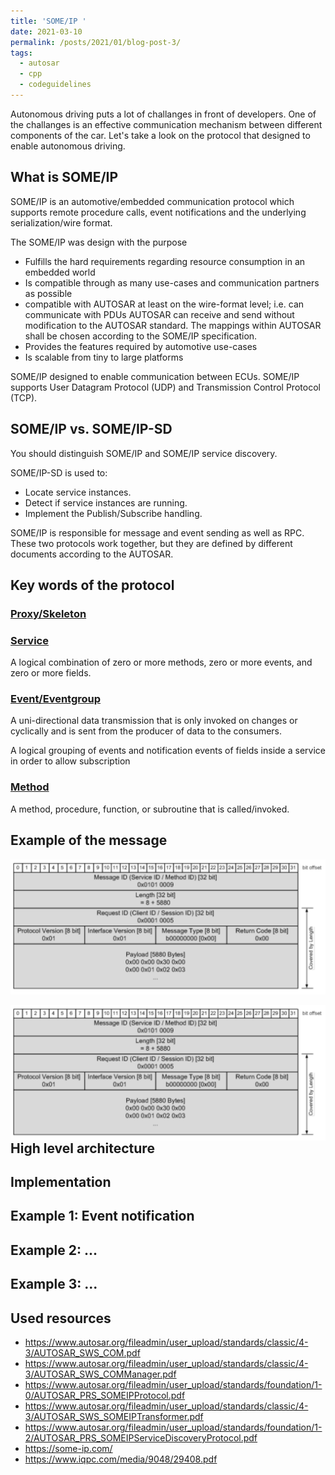 ```yaml
---
title: 'SOME/IP '
date: 2021-03-10
permalink: /posts/2021/01/blog-post-3/
tags:
  - autosar
  - cpp
  - codeguidelines
---
```


Autonomous driving puts a lot of challanges in front of developers. One of the challanges is an effective communication mechanism between different components of the car. Let's take a look on the protocol that designed to enable autonomous driving.


## What is SOME/IP

SOME/IP is an automotive/embedded communication protocol which supports remote procedure calls, event notifications and the underlying serialization/wire format.

The SOME/IP was design with the purpose

- Fulfills the hard requirements regarding resource consumption in an embedded world
- Is compatible through as many use-cases and communication partners as possible
- compatible with AUTOSAR at least on the wire-format level; i.e. can communicate with PDUs AUTOSAR can receive and send without modification to the AUTOSAR standard. The mappings within AUTOSAR shall be chosen according to the SOME/IP specification.
- Provides the features required by automotive use-cases
- Is scalable from tiny to large platforms

SOME/IP designed to enable communication between ECUs. SOME/IP supports User Datagram Protocol (UDP) and Transmission Control Protocol (TCP).


## SOME/IP vs. SOME/IP-SD

You should distinguish SOME/IP and SOME/IP service discovery. 

SOME/IP-SD is used to:
- Locate service instances.
- Detect if service instances are running.
- Implement the Publish/Subscribe handling.


SOME/IP is responsible for message and event sending as well as RPC. These two protocols work together, but they are defined by different documents according to the AUTOSAR.


## Key words of the protocol

### [Proxy/Skeleton](https://www.autosar.org/fileadmin/user_upload/standards/adaptive/17-03/AUTOSAR_EXP_ARAComAPI.pdf)

### [Service](https://www.autosar.org/fileadmin/user_upload/standards/foundation/1-0/AUTOSAR_PRS_SOMEIPProtocol.pdf)

A logical combination of zero or more methods, zero or more events, and zero or more fields.

### [Event/Eventgroup](https://www.autosar.org/fileadmin/user_upload/standards/foundation/1-0/AUTOSAR_PRS_SOMEIPProtocol.pdf)

A uni-directional data transmission that is only invoked on changes or cyclically and is sent from the producer of data to the consumers.

A logical grouping of events and notification events of fields inside a service in order to allow subscription

### [Method](https://www.autosar.org/fileadmin/user_upload/standards/foundation/1-0/AUTOSAR_PRS_SOMEIPProtocol.pdf)

A method, procedure, function, or subroutine that is called/invoked.


## Example of the message

![SOME/IP header example](https://github.com/kurbakov/kurbakov.github.io/blob/master/images/SomIpHeaderExample.png)

<img src="/images/SomIpHeaderExample.png"
     alt="SOME/IP header example"
     style="float: left; margin-right: 10px;" />

## High level architecture


## Implementation


## Example 1: Event notification


## Example 2: ...


## Example 3: ...


## Used resources
- https://www.autosar.org/fileadmin/user_upload/standards/classic/4-3/AUTOSAR_SWS_COM.pdf
- https://www.autosar.org/fileadmin/user_upload/standards/classic/4-3/AUTOSAR_SWS_COMManager.pdf
- https://www.autosar.org/fileadmin/user_upload/standards/foundation/1-0/AUTOSAR_PRS_SOMEIPProtocol.pdf
- https://www.autosar.org/fileadmin/user_upload/standards/classic/4-3/AUTOSAR_SWS_SOMEIPTransformer.pdf
- https://www.autosar.org/fileadmin/user_upload/standards/foundation/1-2/AUTOSAR_PRS_SOMEIPServiceDiscoveryProtocol.pdf
- https://some-ip.com/
- https://www.iqpc.com/media/9048/29408.pdf

